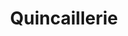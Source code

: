 ---
title: "Quincaillerie"
url: /bamako/quincaillerie-au-bord-du-goudron-3/
shop: matériel informatique
---